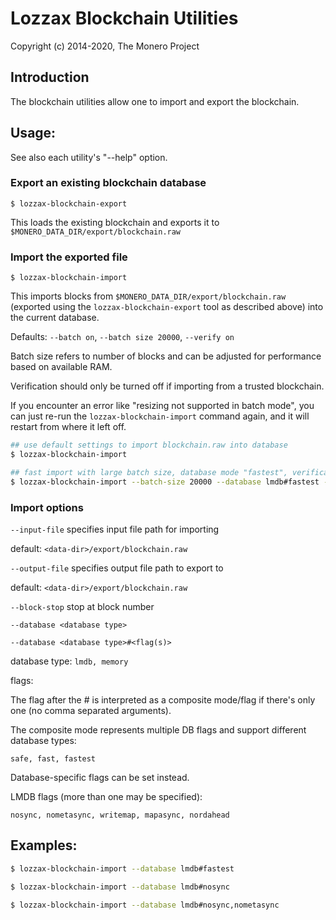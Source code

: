# Lozzax Blockchain Utilities

Copyright (c) 2014-2020, The Monero Project

## Introduction

The blockchain utilities allow one to import and export the blockchain.

## Usage:

See also each utility's "--help" option.

### Export an existing blockchain database

`$ lozzax-blockchain-export`

This loads the existing blockchain and exports it to `$MONERO_DATA_DIR/export/blockchain.raw`

### Import the exported file

`$ lozzax-blockchain-import`

This imports blocks from `$MONERO_DATA_DIR/export/blockchain.raw` (exported using the
`lozzax-blockchain-export` tool as described above) into the current database.

Defaults: `--batch on`, `--batch size 20000`, `--verify on`

Batch size refers to number of blocks and can be adjusted for performance based on available RAM.

Verification should only be turned off if importing from a trusted blockchain.

If you encounter an error like "resizing not supported in batch mode", you can just re-run
the `lozzax-blockchain-import` command again, and it will restart from where it left off.

```bash
## use default settings to import blockchain.raw into database
$ lozzax-blockchain-import

## fast import with large batch size, database mode "fastest", verification off
$ lozzax-blockchain-import --batch-size 20000 --database lmdb#fastest --verify off

```

### Import options

`--input-file`
specifies input file path for importing

default: `<data-dir>/export/blockchain.raw`

`--output-file`
specifies output file path to export to

default: `<data-dir>/export/blockchain.raw`

`--block-stop`
stop at block number

`--database <database type>`

`--database <database type>#<flag(s)>`

database type: `lmdb, memory`

flags:

The flag after the # is interpreted as a composite mode/flag if there's only
one (no comma separated arguments).

The composite mode represents multiple DB flags and support different database types:

`safe, fast, fastest`

Database-specific flags can be set instead.

LMDB flags (more than one may be specified):

`nosync, nometasync, writemap, mapasync, nordahead`

## Examples:

```bash
$ lozzax-blockchain-import --database lmdb#fastest

$ lozzax-blockchain-import --database lmdb#nosync

$ lozzax-blockchain-import --database lmdb#nosync,nometasync
```
